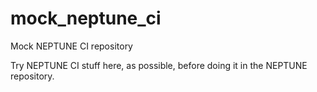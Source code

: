 # mock_neptune_ci

Mock NEPTUNE CI repository

Try NEPTUNE CI stuff here, as possible, before doing it in the NEPTUNE repository.
